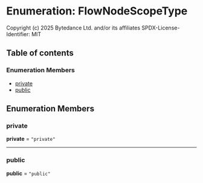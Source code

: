 # Enumeration: FlowNodeScopeType

Copyright (c) 2025 Bytedance Ltd. and/or its affiliates
SPDX-License-Identifier: MIT

## Table of contents

### Enumeration Members

* [private](/en/auto-docs/fixed-layout-editor/enums/FlowNodeScopeType.md#private)
* [public](/en/auto-docs/fixed-layout-editor/enums/FlowNodeScopeType.md#public)

## Enumeration Members

### private

**private** = `"private"`

***

### public

**public** = `"public"`

